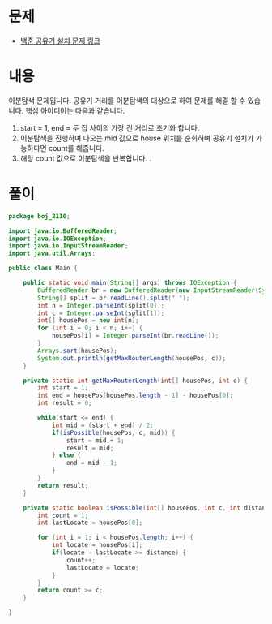 # 문제
* [백준 공유기 설치 문제 링크](https://www.acmicpc.net/problem/2110)

# 내용
이분탐색 문제입니다. 공유기 거리를 이분탐색의 대상으로 하여 문제를 해결 할 수 있습니다. 핵심 아이디어는 다음과 같습니다.
1. start = 1, end = 두 집 사이의 가장 긴 거리로 초기화 합니다.
2. 이분탐색을 진행하며 나오는 mid 값으로 house 위치를 순회하며 공유기 설치가 가능하다면 count를 해줍니다.
3. 해당 count 값으로 이분탐색을 반복합니다.
.

# 풀이
```java
package boj_2110;

import java.io.BufferedReader;
import java.io.IOException;
import java.io.InputStreamReader;
import java.util.Arrays;

public class Main {

    public static void main(String[] args) throws IOException {
        BufferedReader br = new BufferedReader(new InputStreamReader(System.in));
        String[] split = br.readLine().split(" ");
        int n = Integer.parseInt(split[0]);
        int c = Integer.parseInt(split[1]);
        int[] housePos = new int[n];
        for (int i = 0; i < n; i++) {
            housePos[i] = Integer.parseInt(br.readLine());
        }
        Arrays.sort(housePos);
        System.out.println(getMaxRouterLength(housePos, c));
    }

    private static int getMaxRouterLength(int[] housePos, int c) {
        int start = 1;
        int end = housePos[housePos.length - 1] - housePos[0];
        int result = 0;

        while(start <= end) {
            int mid = (start + end) / 2;
            if(isPossible(housePos, c, mid)) {
                start = mid + 1;
                result = mid;
            } else {
                end = mid - 1;
            }
        }
        return result;
    }

    private static boolean isPossible(int[] housePos, int c, int distance) {
        int count = 1;
        int lastLocate = housePos[0];

        for (int i = 1; i < housePos.length; i++) {
            int locate = housePos[i];
            if(locate - lastLocate >= distance) {
                count++;
                lastLocate = locate;
            }
        }
        return count >= c;
    }

}

```
